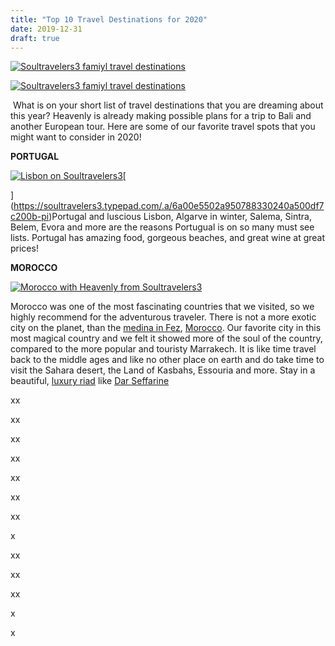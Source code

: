 ```yaml
---
title: "Top 10 Travel Destinations for 2020"
date: 2019-12-31
draft: true
---
```


[![Soultravelers3 famiyl travel destinations ](https://soultravelers3.typepad.com/.a/6a00e5502a950788330240a4dc3895200d-200wi "Soultravelers3 famiyl travel destinations ")](https://soultravelers3.typepad.com/.a/6a00e5502a950788330240a4dc3895200d-pi)  
  
  
  
  

<!--more-->  
[![Soultravelers3 famiyl travel destinations ](https://soultravelers3.typepad.com/.a/6a00e5502a950788330240a4b30578200c-800wi "Soultravelers3 famiyl travel destinations ")](https://soultravelers3.typepad.com/.a/6a00e5502a950788330240a4b30578200c-pi)  
  
 What is on your short list of travel destinations that you are dreaming about this year? Heavenly is already making possible plans for a trip to Bali and another European tour. Here are some of our favorite travel spots that you might want to consider in 2020!  
  
**PORTUGAL**  
  
[](https://soultravelers3.typepad.com/.a/6a00e5502a950788330240a500df7c200b-pi)[![Lisbon on Soultravelers3](https://soultravelers3.typepad.com/.a/6a00e5502a950788330240a4b30c99200c-500wi "Lisbon on Soultravelers3")](https://soultravelers3.typepad.com/.a/6a00e5502a950788330240a4b30c99200c-pi)[  
  
](https://soultravelers3.typepad.com/.a/6a00e5502a950788330240a500df7c200b-pi)Portugal and luscious Lisbon, Algarve in winter, Salema, Sintra, Belem, Evora and more are the reasons Portugual is on so many must see lists. Portugal has amazing food, gorgeous beaches, and great wine at great prices!   
  
  
**MOROCCO**  
  
  
[![Morocco with Heavenly from Soultravelers3](https://soultravelers3.typepad.com/.a/6a00e5502a950788330240a4dc3a74200d-800wi "Morocco with Heavenly from Soultravelers3")](https://soultravelers3.typepad.com/.a/6a00e5502a950788330240a4dc3a74200d-pi)  
  
Morocco was one of the most fascinating countries that we visited, so we highly recommend for the adventurous traveler. There is not a more exotic city on the planet, than the [medina in Fez](http://soultravelers3new.local/2007/03/fez.html "Fez medina"), [Morocco](http://soultravelers3new.local/morocco/page/2/ "Morocco travel tips"). Our favorite city in this most magical country and we felt it showed more of the soul of the country, compared to the more popular and touristy Marrakech. It is like time travel back to the middle ages and like no other place on earth and do take time to visit the Sahara desert, the Land of Kasbahs, Essouria and more. Stay in a beautiful, [luxury riad](http://soultravelers3new.local/2007/04/number-1-riad.html "luxuy riad in Morocco") like [Dar Seffarine](http://soultravelers3new.local/2007/03/dar-seffarine.html#more "dar-seffarine riad in Fez morocco") 

xx

xx

xx

xx

xx

xx

xx

x

xx

xx

xx

x

x
